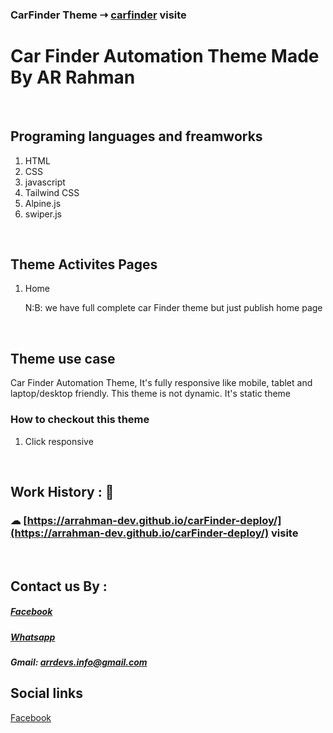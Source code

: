 ### CarFinder Theme  ⇢ [carfinder](https://arrahman-dev.github.io/carFinder-deploy/) visite

# Car Finder Automation Theme Made By AR Rahman

<br>


## Programing languages and freamworks
1. HTML
2. CSS
3. javascript
4. Tailwind CSS
5. Alpine.js
6. swiper.js


<br>

## Theme Activites Pages
1. Home 

   N:B: we have full complete car Finder theme but just publish home page

<br>

## Theme use case

<p>Car Finder Automation Theme, It's fully responsive like mobile, tablet and laptop/desktop friendly. This theme is not dynamic. It's static theme</p>

### How to checkout this theme
1. Click responsive

<br>

## Work History : 🔗

### &#9729;  [https://arrahman-dev.github.io/carFinder-deploy/](https://arrahman-dev.github.io/carFinder-deploy/) visite


<br>

## Contact us By :
##### [Facebook](https://web.facebook.com/arrahman.devs/) 
##### [Whatsapp](https://call.whatsapp.com/voice/xsqucsdtNU3VNnv0TDe2xV) 
##### Gmail: arrdevs.info@gmail.com

## Social links 
[Facebook](https://web.facebook.com/arrahman.devs/)
